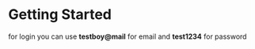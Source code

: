 # Getting Started
for login you can use <b>testboy@mail</b> for email and <b>test1234</b> for password

